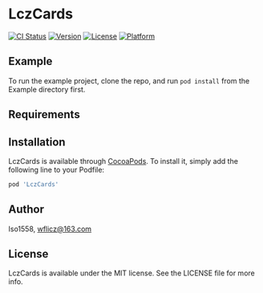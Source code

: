 # LczCards

[![CI Status](https://img.shields.io/travis/Iso1558/LczCards.svg?style=flat)](https://travis-ci.org/Iso1558/LczCards)
[![Version](https://img.shields.io/cocoapods/v/LczCards.svg?style=flat)](https://cocoapods.org/pods/LczCards)
[![License](https://img.shields.io/cocoapods/l/LczCards.svg?style=flat)](https://cocoapods.org/pods/LczCards)
[![Platform](https://img.shields.io/cocoapods/p/LczCards.svg?style=flat)](https://cocoapods.org/pods/LczCards)

## Example

To run the example project, clone the repo, and run `pod install` from the Example directory first.

## Requirements

## Installation

LczCards is available through [CocoaPods](https://cocoapods.org). To install
it, simply add the following line to your Podfile:

```ruby
pod 'LczCards'
```

## Author

Iso1558, wflicz@163.com

## License

LczCards is available under the MIT license. See the LICENSE file for more info.
